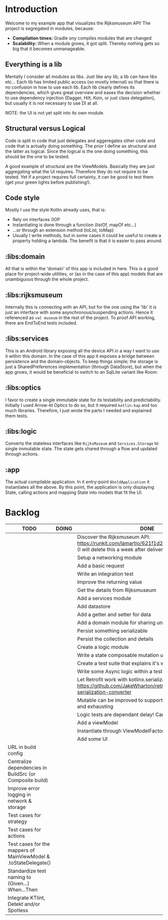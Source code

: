 # Introduction

Welcome to my example app that visualizes the Rijksmuseum API! The project is segregated in modules,
because:

- **Compilation times:** Gradle ony compiles modules that are changed
- **Scalability:** When a module grows, it got split. Thereby nothing gets so big that it becomes
  unmanageable.

## Everything is a lib

Mentally I consider all modules as libs. Just like any lib; a lib can have libs etc... Each lib has
limited public access (so mostly internal) so that there is no confusion in how to use each lib.
Each lib clearly defines its dependencies, which gives great overview and eases the decision whether
to use dependency injection (Dagger, Hilt, Koin, or just class delegation), but usually it is not
necessary to use DI at all.

NOTE: the UI is not yet split into its own module.

## Structural versus Logical

Code is split in code that just delegates and aggeregates other code and code that is actually doing
something. The prior I define as structural and the latter as logical. Since the logical is the one
doing something, this should be the one to be tested.

A good example of structural are the ViewModels. Basically they are just aggregating what the UI
requires. Therefore they do not require to be tested. Yet if a project requires full certainty, it
can be good to test them (get your green lights before publishing!).

## Code style

Mostly I use the style Kotlin already uses, that is:

- Rely on interfaces (IOP
- Instantiating is done through a function (listOf, mapOf etc...)
- ...or through an extension method (toList, toMap)
- Usually I write methods, but in some cases it could be useful to create a property holding a
  lambda. The benefit is that it is easier to pass around.

## :libs:domain

All that is within the 'domain' of this app is included in here. This is a good place for
project-wide utilities, or (as in the case of this app) models that are unambiguous through the
whole project.

## :libs:rijksmuseum

Internally this is connecting with an API, but for the one using the 'lib' it is just an interface
with some asynchronous/suspending actions. Hence it referenced as `val museum` in the rest of the
project. To proof API working, there are EndToEnd tests included.

## :libs:services

This is an Android library exposing all the device API in a way I want to use it within this domain.
In the case of this app it exposes a bridge between persistence and the domain-objects. To keep
things simple; the storage is just a SharedPreferences implementation (through DataStore), but when
the app grows, it would be beneficial to switch to an SqlLite variant like Room.

## :libs:optics

I favor to create a single immutable state for its testability and predictability. Initially I used
Arrow-kt Optics to do so, but it required `kotlin-kap` and too much libraries. Therefore, I just
wrote the parts I needed and explained them tests.

## :libs:logic

Converts the stateless interfaces like `RijksMuseum` and `Services.Storage` to single immutable
state. The state gets shared through a flow and updated through actions.

## :app

The actual compilable application. In it entry-point `AholdApplication` it instantiates all the
above. By this point, the application is only displaying State, calling actions and mapping State
into models that fit the UI.

# Backlog

| TODO | DOING | DONE |
| ---- | ----- | ---- |
| | | Discover the Rijksmuseum API: https://runkit.com/lamartio/621f1d2429367b00081238a4 (I will delete this a week after delivering)
| | | Setup a networking module
| | | Add a basic request
| | | Write an integration test
| | | Improve the returning value
| | | Get the details from Rijksmuseum
| | | Add a services module
| | | Add datastore
| | | Add a getter and setter for data
| | | Add a domain module for sharing unambiguous entities
| | | Persist something serializable
| | | Persist the collection and details
| | | Create a logic module
| | | Write a state composable mutation util based on Arrow-KT.
| | | Create a test suite that explains it's working
| | | Write some Async logic within a test
| | | Let Retrofit work with kotlinx.serialization: https://github.com/JakeWharton/retrofit2-kotlinx-serialization-converter
| | | Mutable can be improved to support, merging, concatting and exhausting
| | | Logic tests are dependant delay! Can not happen
| | | Add a viewModel
| | | Instantiate through ViewModelFactory
| | | Add some UI
| URL in build config
| Centralize dependencies in BuildSrc (or Composite build)
| Improve error logging in network & storage
| Test cases for strategy
| Test cases for actions
| Test cases for the mappers of MainViewModel & .toStateDelegate()
| Standardize test naming to (Given...) When...Then
| Integrate KTlint, Detekt and/or Spotless 